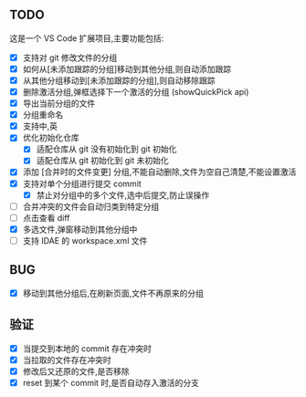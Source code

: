## TODO
这是一个 VS Code 扩展项目,主要功能包括:

- [x] 支持对 git 修改文件的分组
- [x] 如何从[未添加跟踪的分组]移动到其他分组,则自动添加跟踪
- [x] 从其他分组移动到[未添加跟踪的分组],则自动移除跟踪
- [x] 删除激活分组,弹框选择下一个激活的分组 (showQuickPick api)
- [x] 导出当前分组的文件
- [X] 分组重命名
- [x] 支持中,英
- [x] 优化初始化仓库
   - [x] 适配仓库从 git  没有初始化到 git 初始化
   - [x] 适配仓库从 git 初始化到 git 未初始化
- [x] 添加  [合并时的文件变更] 分组,不能自动删除,文件为空自己清楚,不能设置激活
- [x] 支持对单个分组进行提交 commit
   - [x] 禁止对分组中的多个文件,选中后提交,防止误操作
- [ ] 合并冲突的文件会自动归类到特定分组
- [ ] 点击查看 diff
- [x] 多选文件,弹窗移动到其他分组中
- [ ] 支持 IDAE 的  workspace.xml 文件

## BUG
- [x] 移动到其他分组后,在刷新页面,文件不再原来的分组


## 验证
- [x] 当提交到本地的 commit 存在冲突时
- [x] 当拉取的文件存在冲突时
- [x] 修改后又还原的文件,是否移除
- [x] reset 到某个 commit 时,是否自动存入激活的分支
